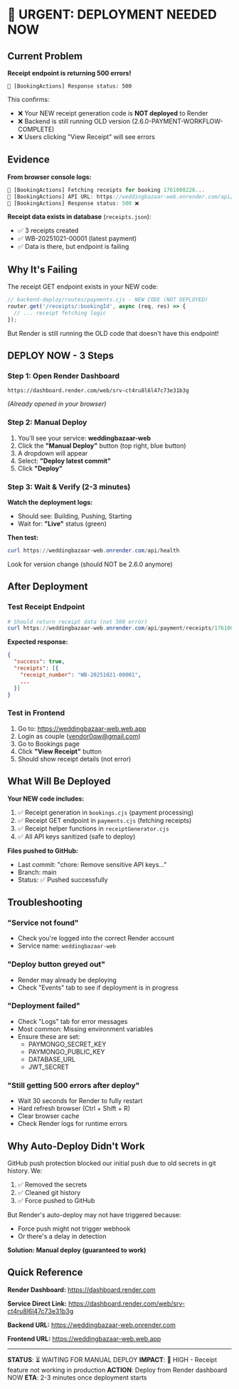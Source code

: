 # 🚨 URGENT: DEPLOYMENT NEEDED NOW

## Current Problem

**Receipt endpoint is returning 500 errors!**

```
📡 [BookingActions] Response status: 500
```

This confirms:
- ❌ Your NEW receipt generation code is **NOT deployed** to Render
- ❌ Backend is still running OLD version (2.6.0-PAYMENT-WORKFLOW-COMPLETE)
- ❌ Users clicking "View Receipt" will see errors

## Evidence

**From browser console logs:**
```javascript
📄 [BookingActions] Fetching receipts for booking 1761008226...
🔗 [BookingActions] API URL: https://weddingbazaar-web.onrender.com/api/payment/receipts/1761008226
📡 [BookingActions] Response status: 500 ❌
```

**Receipt data exists in database** (`receipts.json`):
- ✅ 3 receipts created
- ✅ WB-20251021-00001 (latest payment)
- ✅ Data is there, but endpoint is failing

## Why It's Failing

The receipt GET endpoint exists in your NEW code:
```javascript
// backend-deploy/routes/payments.cjs - NEW CODE (NOT DEPLOYED)
router.get('/receipts/:bookingId', async (req, res) => {
  // ... receipt fetching logic
});
```

But Render is still running the OLD code that doesn't have this endpoint!

## DEPLOY NOW - 3 Steps

### Step 1: Open Render Dashboard
```
https://dashboard.render.com/web/srv-ct4ru8l6l47c73e31b3g
```
*(Already opened in your browser)*

### Step 2: Manual Deploy
1. You'll see your service: **weddingbazaar-web**
2. Click the **"Manual Deploy"** button (top right, blue button)
3. A dropdown will appear
4. Select: **"Deploy latest commit"**
5. Click **"Deploy"**

### Step 3: Wait & Verify (2-3 minutes)
**Watch the deployment logs:**
- Should see: Building, Pushing, Starting
- Wait for: **"Live"** status (green)

**Then test:**
```powershell
curl https://weddingbazaar-web.onrender.com/api/health
```

Look for version change (should NOT be 2.6.0 anymore)

## After Deployment

### Test Receipt Endpoint
```powershell
# Should return receipt data (not 500 error)
curl https://weddingbazaar-web.onrender.com/api/payment/receipts/1761008226
```

**Expected response:**
```json
{
  "success": true,
  "receipts": [{
    "receipt_number": "WB-20251021-00001",
    ...
  }]
}
```

### Test in Frontend
1. Go to: https://weddingbazaar-web.web.app
2. Login as couple (vendor0qw@gmail.com)
3. Go to Bookings page
4. Click **"View Receipt"** button
5. Should show receipt details (not error)

## What Will Be Deployed

**Your NEW code includes:**
1. ✅ Receipt generation in `bookings.cjs` (payment processing)
2. ✅ Receipt GET endpoint in `payments.cjs` (fetching receipts)
3. ✅ Receipt helper functions in `receiptGenerator.cjs`
4. ✅ All API keys sanitized (safe to deploy)

**Files pushed to GitHub:**
- Last commit: "chore: Remove sensitive API keys..."
- Branch: main
- Status: ✅ Pushed successfully

## Troubleshooting

### "Service not found"
- Check you're logged into the correct Render account
- Service name: `weddingbazaar-web`

### "Deploy button greyed out"
- Render may already be deploying
- Check "Events" tab to see if deployment is in progress

### "Deployment failed"
- Check "Logs" tab for error messages
- Most common: Missing environment variables
- Ensure these are set:
  - PAYMONGO_SECRET_KEY
  - PAYMONGO_PUBLIC_KEY
  - DATABASE_URL
  - JWT_SECRET

### "Still getting 500 errors after deploy"
- Wait 30 seconds for Render to fully restart
- Hard refresh browser (Ctrl + Shift + R)
- Clear browser cache
- Check Render logs for runtime errors

## Why Auto-Deploy Didn't Work

GitHub push protection blocked our initial push due to old secrets in git history. We:
1. ✅ Removed the secrets
2. ✅ Cleaned git history
3. ✅ Force pushed to GitHub

But Render's auto-deploy may not have triggered because:
- Force push might not trigger webhook
- Or there's a delay in detection

**Solution: Manual deploy (guaranteed to work)**

## Quick Reference

**Render Dashboard:**
https://dashboard.render.com

**Service Direct Link:**
https://dashboard.render.com/web/srv-ct4ru8l6l47c73e31b3g

**Backend URL:**
https://weddingbazaar-web.onrender.com

**Frontend URL:**
https://weddingbazaar-web.web.app

---

**STATUS**: ⏳ WAITING FOR MANUAL DEPLOY
**IMPACT**: 🔴 HIGH - Receipt feature not working in production
**ACTION**: Deploy from Render dashboard NOW
**ETA**: 2-3 minutes once deployment starts
